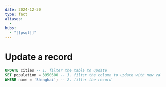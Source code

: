 ```yaml
---
date: 2024-12-30
type: fact
aliases:
  -
hubs:
  - "[[psql]]"
---
```


# Update a record

```sql
UPDATE cities -- 1. filter the table to update
SET population = 3950500 -- 3. filter the column to update with new value
WHERE name = 'Shanghai'; -- 2. filter the record
```
